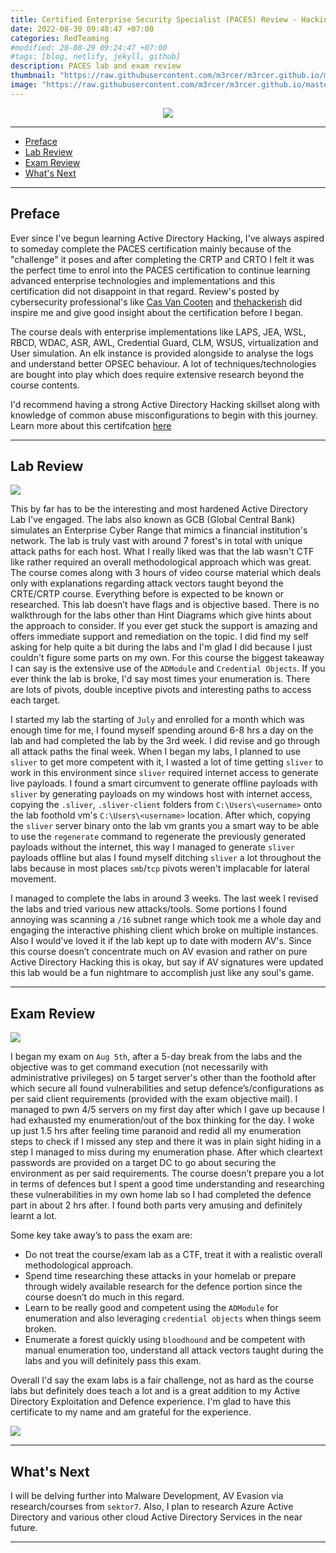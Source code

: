 ```yaml
---
title: Certified Enterprise Security Specialist (PACES) Review - Hacking "Global Central Bank (GCB)"
date: 2022-08-30 09:48:47 +07:00
categories: RedTeaming
#modified: 20-08-29 09:24:47 +07:00
#tags: [blog, netlify, jekyll, github]
description: PACES lab and exam review
thumbnail: "https://raw.githubusercontent.com/m3rcer/m3rcer.github.io/master/_posts/redteaming/Paces_Review/lab.png"
image: "https://raw.githubusercontent.com/m3rcer/m3rcer.github.io/master/_posts/redteaming/Paces_Review/lab.png"
---
```


<p align="center">
     <img src="https://raw.githubusercontent.com/m3rcer/m3rcer.github.io/master/_posts/redteaming/Paces_Review/forest-map.png">
</p>

-------------------------------------------------------

- [Preface](#preface)
- [Lab Review](#lab-review)
- [Exam Review](#exam-review)
- [What's Next](#whats-next)

-------------------------------------------------------

## Preface

Ever since I've begun learning Active Directory Hacking, I've always aspired to someday complete the PACES certification mainly because of the "challenge" it poses and after completing the CRTP and CRTO I felt it was the perfect time to enrol into the PACES certification to continue learning advanced enterprise technologies and implementations and this certification did not disappoint in that regard. Review's posted by cybersecurity professional's like [Cas Van Cooten](https://casvancooten.com/posts/2021/10/so-you-wanna-hack-a-bank-global-central-bank-paces-certification-review/) and [thehackerish](https://www.youtube.com/watch?v=XnvWijxOu1A) did inspire me and give good insight about the certification before I began.

The course deals with enterprise implementations like LAPS, JEA, WSL, RBCD, WDAC, ASR, AWL, Credential Guard, CLM, WSUS, virtualization and User simulation. An elk instance is provided alongside to analyse the logs and understand better OPSEC behaviour. A lot of techniques/technologies are bought into play which does require extensive research beyond the course contents.

I'd recommend having a strong Active Directory Hacking skillset along with knowledge of common abuse misconfigurations to begin with this journey. Learn more about this certifcation [here](https://www.pentesteracademy.com/gcb)

-------------------------------------------------------

## Lab Review

![](https://github.com/m3rcer/m3rcer.github.io/raw/master/_posts/redteaming/Paces_Review/lab.png)

This by far has to be the interesting and most hardened Active Directory Lab I've engaged. The labs also known as GCB (Global Central Bank) simulates an Enterprise Cyber Range that mimics a financial institution's network. The lab is truly vast with around 7 forest's in total with unique attack paths for each host. What I really liked was that the lab wasn't CTF like rather required an overall methodological approach which was great. The course comes along with 3 hours of video course material which deals only with explanations regarding attack vectors taught beyond the CRTE/CRTP course. Everything before is expected to be known or researched. 
This lab doesn’t have flags and is objective based. There is no walkthrough for the labs other than Hint Diagrams which give hints about the approach to consider. If you ever get stuck the support is amazing and offers immediate support and remediation on the topic. I did find my self asking for help quite a bit during the labs and I'm glad I did because I just couldn't figure some parts on my own. 
For this course the biggest takeaway I can say is the extensive use of the `ADModule` and `Credential Objects`. If you ever think the lab is broke, I'd say most times your enumeration is. There are lots of pivots, double inceptive pivots and interesting paths to access each target.

I started my lab the starting of `July` and enrolled for a month which was enough time for me, I found myself spending around 6-8 hrs a day on the lab and had completed the lab by the 3rd week. I did revise and go through all attack paths the final week. When I began my labs, I planned to use `sliver` to get more competent with it, I wasted a lot of time getting `sliver` to work in this environment since `sliver` required internet access to generate live payloads. I found a smart circumvent to generate offline payloads with `sliver` by generating payloads on my windows host with internet access, copying the `.sliver`, `.sliver-client` folders from `C:\Users\<username>` onto the lab foothold vm's `C:\Users\<username>` location. After which, copying the `sliver` server binary onto the lab vm grants you a smart way to be able to use the `regenerate` command to regenerate the previously generated payloads without the internet, this way I managed to generate `sliver` payloads offline but alas I found myself ditching `sliver` a lot throughout the labs because in most places `smb`/`tcp` pivots weren't implacable for lateral movement.

I managed to complete the labs in around 3 weeks. The last week I revised the labs and tried various new attacks/tools. Some portions I found annoying was scanning a `/16` subnet range which took me a whole day and engaging the interactive phishing client which broke on multiple instances. Also I would've loved it if the lab kept up to date with modern AV's. Since this course doesn’t concentrate much on AV evasion and rather on pure Active Directory Hacking this is okay, but say if AV signatures were updated this lab would be a fun nightmare to accomplish just like any soul's game.

-------------------------------------------------------

## Exam Review

![](https://github.com/m3rcer/m3rcer.github.io/raw/master/_posts/redteaming/Paces_Review/lab2.png)

I began my exam on `Aug 5th`, after a 5-day break from the labs and the objective was to get command execution (not necessarily with administrative privileges) on 5 target server's other than the foothold after which secure all found vulnerabilities and setup defence’s/configurations as per said client requirements (provided with the exam objective mail). I managed to pwn 4/5 servers on my first day after which I gave up because I had exhausted my enumeration/out of the box thinking for the day. I woke up just 1.5 hrs after feeling time paranoid and redid all my enumeration steps to check if I missed any step and there it was in plain sight hiding in a step I managed to miss during my enumeration phase. After which cleartext passwords are provided on a target DC to go about securing the environment as per said requirements. The course doesn’t prepare you a lot in terms of defences but I spent a good time understanding and researching these vulnerabilities in my own home lab so I had completed the defence part in about 2 hrs after. I found both parts very amusing and definitely learnt a lot. 

Some key take away’s to pass the exam are:
- Do not treat the course/exam lab as a CTF, treat it with a realistic overall methodological approach.
- Spend time researching these attacks in your homelab or prepare through widely available research for the defence portion since the course doesn’t do much in this regard.
- Learn to be really good and competent using the `ADModule` for enumeration and also leveraging `credential objects` when things seem broken. 
- Enumerate a forest quickly using `bloodhound` and be competent with manual enumeration too, understand all attack vectors taught during the labs and you will definitely pass this exam. 

Overall I'd say the exam labs is a fair challenge, not as hard as the course labs but definitely does teach a lot and is a great addition to my Active Directory Exploitation and Defence experience. I'm glad to have this certificate to my name and am grateful for the experience.

![](https://github.com/m3rcer/m3rcer.github.io/raw/master/_posts/redteaming/Paces_Review/cert.png)

-------------------------------------------------------

## What's Next

I will be delving further into Malware Development, AV Evasion via research/courses from `sektor7`. Also, I plan to research Azure Active Directory and various other cloud Active Directory Services in the near future.

-------------------------------------------------------
